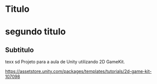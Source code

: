 # Titulo
# segundo titulo
## Subtitulo
texx sd
Projeto para a aula de Unity utilizando 2D GameKit.

https://assetstore.unity.com/packages/templates/tutorials/2d-game-kit-107098
